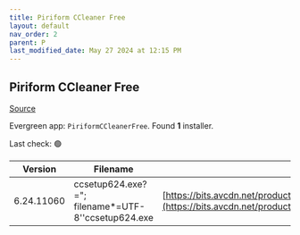 ```yaml
---
title: Piriform CCleaner Free
layout: default
nav_order: 2
parent: P
last_modified_date: May 27 2024 at 12:15 PM
---
```


## Piriform CCleaner Free

[Source](https://www.ccleaner.com/ccleaner)

Evergreen app: `PiriformCCleanerFree`. Found **1** installer.

Last check: 🟢

| Version    | Filename                                           | URI                                                                                                                                                                                                                                  |
| ---------- | -------------------------------------------------- | ------------------------------------------------------------------------------------------------------------------------------------------------------------------------------------------------------------------------------------ |
| 6.24.11060 | ccsetup624.exe?="; filename*=UTF-8''ccsetup624.exe | [https://bits.avcdn.net/productfamily_CCLEANER/insttype_FREE/platform_WIN_PIR/installertype_ONLINE/build_RELEASE/](https://bits.avcdn.net/productfamily_CCLEANER/insttype_FREE/platform_WIN_PIR/installertype_ONLINE/build_RELEASE/) |
